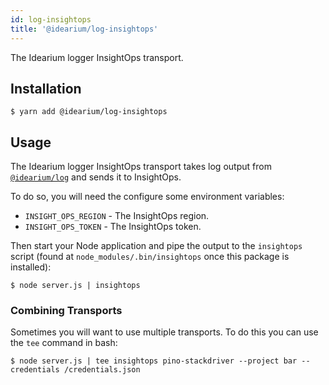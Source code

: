 ```yaml
---
id: log-insightops
title: '@idearium/log-insightops'
---
```


The Idearium logger InsightOps transport.

## Installation

```shell
$ yarn add @idearium/log-insightops
```

## Usage

The Idearium logger InsightOps transport takes log output from [`@idearium/log`](https://idearium.github.io/idearium-lib/docs/log) and sends it to InsightOps.

To do so, you will need the configure some environment variables:

-   `INSIGHT_OPS_REGION` - The InsightOps region.
-   `INSIGHT_OPS_TOKEN` - The InsightOps token.

Then start your Node application and pipe the output to the `insightops` script (found at `node_modules/.bin/insightops` once this package is installed):

```shell
$ node server.js | insightops
```

### Combining Transports

Sometimes you will want to use multiple transports. To do this you can use the `tee` command in bash:

```shell
$ node server.js | tee insightops pino-stackdriver --project bar --credentials /credentials.json
```
